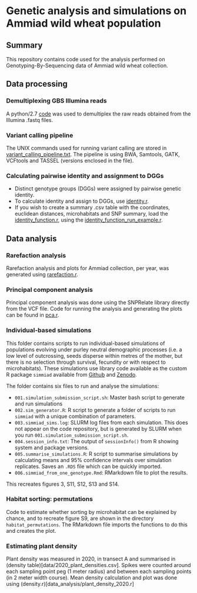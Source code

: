 <h1>Genetic analysis and simulations on Ammiad wild wheat population</h1>

<h2> Summary </h2>

This repository contains code used for the analysis performed on Genotyping-By-Sequencing data of Ammiad wild wheat collection.

<h2> Data processing </h2>

<h3> Demultiplexing GBS Illumina reads </h3>

A python/2.7 [code](data_processing/GBS_demultiplex.py) was used to demultiplex the raw reads obtained from the Illumina .fastq files.


<h3> Variant calling pipeline </h3>

The UNIX commands used for running variant calling are stored in [variant_calling_pipeline.txt](data_processing/variant_calling_pipeline.txt). The pipeline is using BWA, Samtools, GATK, VCFtools and TASSEL (versions enclosed in the file).


<h3> Calculating pairwise identity and assignment to DGGs </h3>

- Distinct genotype groups (DGGs) were assigned by pairwise genetic identity. 
- To calculate identity and assign to DGGs, use [identity.r](data_processing/identity/identity.r). 
- If you wish to create a summary .csv table with the coordinates, euclidean distances, microhabitats and SNP summary, load the [identity_function.r](data_processing/identity/identity_function.r), using the [identity_function_run_example.r](data_processing/identity/identity_function_run_example.r). 

<h2> Data analysis </h2>

<h3> Rarefaction analysis </h3>

Rarefaction analysis and plots for Ammiad collection, per year, was generated using [rarefaction.r](data_analysis/rarefaction.r).


<h3> Principal component analysis </h3>

Principal component analysis was done using the SNPRelate library directly from the VCF file. Code for running the analysis and generating the plots can be found in [pca.r](data_analysis/pca.r).

<h3> Individual-based simulations </h3>

This folder contains scripts to run individual-based simulations of populations
evolving under purley neutral demographic processes (i.e. a low level of 
outcrossing, seeds disperse within metres of the mother, but there is no 
selection through survival, fecundity or with respect to microhabitats).
These simulations use library code available as the custom R package `simmiad`
available from [Github](https://github.com/ellisztamas/simmiad)
and
[Zenodo](10.5281/zenodo.4762083).

The folder contains six files to run and analyse the simulations:

- `001.simulation_submission_script.sh`: Master bash script to generate and run
simulations
 - `002.sim_generator.R`: R script to generate a folder of scripts to run
 `simmiad` with a unique combination of parameters.
 - `003.simmiad_sims.log`: SLURM log files from each simulation. This does not 
 appear on the code repository, but is generated by SLURM when you run
 `001.simulation_submission_script.sh`.
 - `004.session_info.txt`: The output of `sessionInfo()` from R showing system
 and package versions.
 - `005.summarise_simulations.R`: R script to summarise simulations by 
 calculating means and 95% confidence intervals over simulation replicates. 
Saves an `.RDS` file which can be quickly imported.
 - `006.simmiad_from_one_genotype.Rmd`: RMarkdown file to plot the results.

 This recreates figures 3, S11, S12, S13 and S14.

 <h3> Habitat sorting: permutations </h3>

Code to estimate whether sorting by microhabitat can be explained by chance, and
to recreate figure S9, are shown in the directory `habitat_permutations`.
The RMarkdown file imports the functions to do this and creates the plot.


<h3> Estimating plant density </h3>

Plant density was measured in 2020, in transect A and summarised in (density table)[data/2020_plant_densities.csv]. Spikes were counted around each sampling point peg (1 meter radius) and between each sampling points (in 2 meter width course). Mean density calculation and plot was done using (density.r)[data_analysis/plant_density_2020.r]
